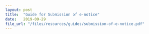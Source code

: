 ```yaml
---
layout: post
title:  "Guide for Submission of e-notice"
date:   2019-09-29
file_url: "/files/resources/guides/submission-of-e-notice.pdf"
---
```

